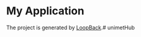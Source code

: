 # My Application

The project is generated by [LoopBack](http://loopback.io).#   u n i m e t H u b  
 